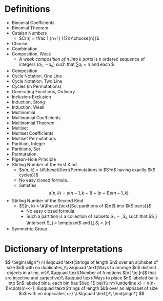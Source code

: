 # Definitions

- Binomial Coefficients
- Binomial Theorem
- Catalan Numbers
  - $C(n) = \frac 1 {n+1} {{2n}\choose{n}}$
- Choose
- Combination
- Composition, Weak
  - A *weak composition of $n$ into $k$ parts* is n ordered sequence of integers $(a_1, \cdots a_k)$ such that $\sum a_i = n$ and each $ 
- Composition
- Cycle Notation, One Line
- Cycle Notation, Two Line
- Cycles (in Permutations)
- Generating Functions, Ordinary
- Inclusion-Exclusion
- Induction, Stong
- Induction, Weak
- Multinomial
- Multinomial Coefficients
- Multinomial Theorem
- Multiset
- Multiset Coefficients
- Multiset Permutations
- Partition, Integer
- Partitions, Set
- Permutation
- Pigeon-Hole Principle
- Stirling Number of the First Kind
  - $s(n, k) = \#\theset{\text{Permutations in $S^n$ having exactly $k$ cycles}}$
  - No easy closed formula.
  - Satisfies $$s(n, k) = s(n-1, k-1) + (n-1)s(n-1, k)$$
- Stirling Number of the Second Kind
  - $S(n, k) = \#\theset{\text{Set partitions of $[n]$ into $k$ parts}}$ 
    - No easy closed formula.
    - Such a partition is a collection of subsets $S_1, \cdots , S_k$ such that $S_i \intersect S_j = \emptyset$ and $\coprod_i S_i = [n]$
- Symmetric Group

# Dictionary of Interpretations

$$
\begin{align*}
n! &\qquad \text{Strings of length $n$ over an alphabet of size $n$ with no duplicates,}\\
&\qquad \text{Ways to arrange $n$ distinct objects in a line, or}\\
&\qquad \text{Number of functions $[n] \to [n]$ that are injective and surjective}\\
&\qquad \text{Ways to place $n$ labeled balls into $n$ labeled bins, each bin has $\leq 1$ ball}\\
n^{\underline k} = n(n-1)\cdots(n-k+1) &\qquad \text{Strings of length $k$ over an alphabet of size $n$ with no duplicates, or} \\
&\qquad \text{}\\
\end{align*}
$$